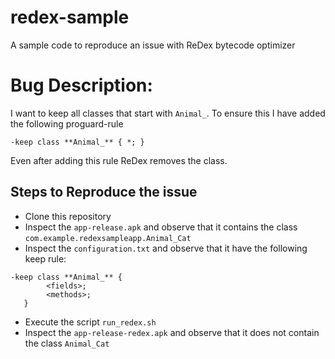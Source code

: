 # redex-sample
A sample code to reproduce an issue with ReDex bytecode optimizer

# Bug Description:

I want to keep all classes that start with `Animal_`. To ensure this I have added the following proguard-rule

```
-keep class **Animal_** { *; }
```

Even after adding this rule ReDex removes the class.

## Steps to Reproduce the issue

- Clone this repository
- Inspect the `app-release.apk` and observe that it contains the class `com.example.redexsampleapp.Animal_Cat`
- Inspect the `configuration.txt` and observe that it have the following keep rule:

```
-keep class **Animal_** {
        <fields>;
        <methods>;
   }
```

- Execute the script `run_redex.sh`
- Inspect the `app-release-redex.apk` and observe that it does not contain the class `Animal_Cat`

